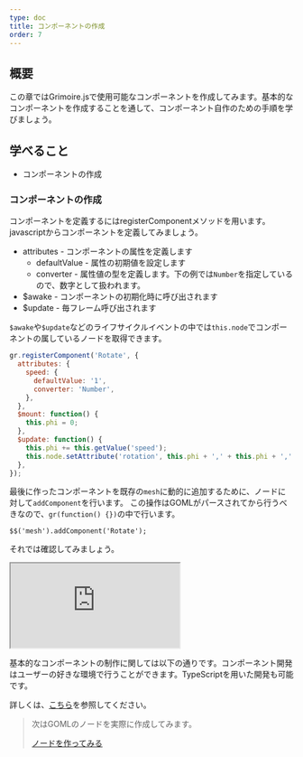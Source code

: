 ```yaml
---
type: doc
title: コンポーネントの作成
order: 7
---
```


## 概要

この章ではGrimoire.jsで使用可能なコンポーネントを作成してみます。基本的なコンポーネントを作成することを通して、コンポーネント自作のための手順を学びましょう。

## 学べること

* コンポーネントの作成

### コンポーネントの作成

コンポーネントを定義するにはregisterComponentメソッドを用います。javascriptからコンポーネントを定義してみましょう。

* attributes - コンポーネントの属性を定義します
    * defaultValue - 属性の初期値を設定します
    * converter - 属性値の型を定義します。下の例では`Number`を指定しているので、数字として扱われます。
* $awake - コンポーネントの初期化時に呼び出されます
* $update - 毎フレーム呼び出されます

`$awake`や`$update`などのライフサイクルイベントの中では`this.node`でコンポーネントの属しているノードを取得できます。

```javascript
gr.registerComponent('Rotate', {
  attributes: {
    speed: {
      defaultValue: '1',
      converter: 'Number',
    },
  },
  $mount: function() {
    this.phi = 0;
  },
  $update: function() {
    this.phi += this.getValue('speed');
    this.node.setAttribute('rotation', this.phi + ',' + this.phi + ',' + this.phi);
  },
});
```

最後に作ったコンポーネントを既存の`mesh`に動的に追加するために、ノードに対して`addComponent`を行います。
この操作はGOMLがパースされてから行うべきなので、`gr(function() {})`の中で行います。

```
$$('mesh').addComponent('Rotate');
```

それでは確認してみましょう。

<iframe class="editor" src="https://grimoiregl.github.io/grimoire.gl-example#t07-01"></iframe>


基本的なコンポーネントの制作に関しては以下の通りです。コンポーネント開発はユーザーの好きな環境で行うことができます。TypeScriptを用いた開発も可能です。


詳しくは、[こちら](/tutorial/13-create-plugin.html)を参照してください。

> 次はGOMLのノードを実際に作成してみます。
>
> [ノードを作ってみる](/tutorial/10-create-node.html)
